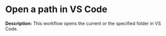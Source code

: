 # Open a path in VS Code

**Description:** This workflow opens the current or the specified folder in VS Code.

